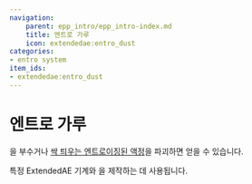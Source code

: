 ```yaml
---
navigation:
    parent: epp_intro/epp_intro-index.md
    title: 엔트로 가루
    icon: extendedae:entro_dust
categories:
- entro system
item_ids:
- extendedae:entro_dust
---
```


# 엔트로 가루

<Row>
<ItemImage id="extendedae:entro_dust" scale="4"></ItemImage>
</Row>

<ItemLink id="extendedae:entro_crystal" />을 부수거나 [싹 틔우는 엔트로이징된 액정](./entro_budding.md)을 파괴하면 얻을 수 있습니다.

특정 ExtendedAE 기계와 <ItemLink id="extendedae:entro_ingot" />을 제작하는 데 사용됩니다.
